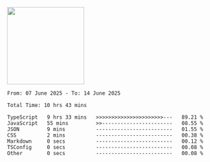 <img height="180em" src="https://github-readme-stats-eight-theta.vercel.app/api?username=bkundev&show_icons=true&theme=radical&include_all_commits=true&count_private=true"/>
<!--START_SECTION:waka-->

```all_time
From: 07 June 2025 - To: 14 June 2025

Total Time: 10 hrs 43 mins

TypeScript   9 hrs 33 mins   >>>>>>>>>>>>>>>>>>>>>>---   89.21 %
JavaScript   55 mins         >>-----------------------   08.55 %
JSON         9 mins          -------------------------   01.55 %
CSS          2 mins          -------------------------   00.38 %
Markdown     0 secs          -------------------------   00.12 %
TSConfig     0 secs          -------------------------   00.08 %
Other        0 secs          -------------------------   00.08 %
```

<!--END_SECTION:waka-->
